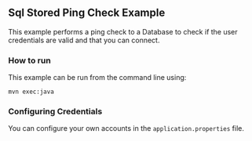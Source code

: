 ## Sql Stored Ping Check Example

This example performs a ping check to a Database to check if the user credentials are valid
and that you can connect.

### How to run

This example can be run from the command line using:

    mvn exec:java
    
### Configuring Credentials

You can configure your own accounts in the `application.properties` file.

